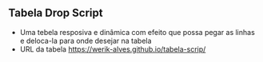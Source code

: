 ## Tabela Drop Script
- Uma tebela resposiva e dinâmica com efeito que possa pegar as linhas e deloca-la para onde desejar na tabela
- URL da tabela https://werik-alves.github.io/tabela-scrip/